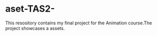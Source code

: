 # aset-TAS2-
This resository contains my final project for the Animation course.The project showcases a assets.
